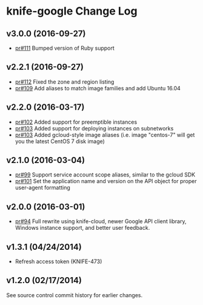 # knife-google Change Log

## v3.0.0 (2016-09-27)
 * [pr#111](https://github.com/chef/knife-google/pull/111) Bumped version of Ruby support

## v2.2.1 (2016-09-27)
 * [pr#112](https://github.com/chef/knife-google/pull/112) Fixed the zone and region listing
 * [pr#109](https://github.com/chef/knife-google/pull/109) Add aliases to match image families and add Ubuntu 16.04

## v2.2.0 (2016-03-17)
 * [pr#102](https://github.com/chef/knife-google/pull/102) Added support for preemptible instances
 * [pr#103](https://github.com/chef/knife-google/pull/103) Added support for deploying instances on subnetworks
 * [pr#103](https://github.com/chef/knife-google/pull/104) Added gcloud-style image aliases (i.e. image "centos-7" will get you the latest CentOS 7 disk image)

## v2.1.0 (2016-03-04)
 * [pr#99](https://github.com/chef/knife-google/pull/99) Support service account scope aliases, similar to the gcloud SDK
 * [pr#101](https://github.com/chef/knife-google/pull/101) Set the application name and version on the API object for proper user-agent formatting

## v2.0.0 (2016-03-01)
 * [pr#94](https://github.com/chef/knife-google/pull/94) Full rewrite using knife-cloud, newer Google API client library, Windows instance support, and better user feedback.

## v1.3.1 (04/24/2014)

* Refresh access token (KNIFE-473)

## v1.2.0 (02/17/2014)

See source control commit history for earlier changes.
